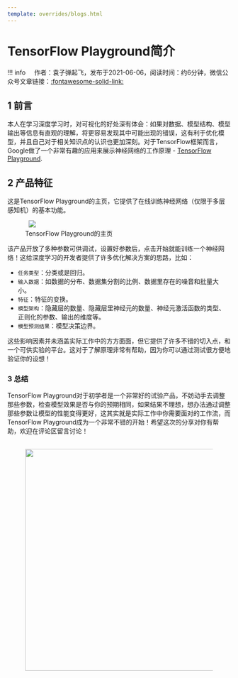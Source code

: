 ```yaml
---
template: overrides/blogs.html
---
```


# TensorFlow Playground简介

!!! info
    作者：袁子弹起飞，发布于2021-06-06，阅读时间：约6分钟，微信公众号文章链接：[:fontawesome-solid-link:]()

## 1 前言

本人在学习深度学习时，对可视化的好处深有体会：如果对数据、模型结构、模型输出等信息有直观的理解，将更容易发现其中可能出现的错误，这有利于优化模型，并且自己对于相关知识点的认识也更加深刻。对于TensorFlow框架而言，Google做了一个非常有趣的应用来展示神经网络的工作原理 - [TensorFlow Playground](https://playground.tensorflow.org/ "TensorFlow Playground").

## 2 产品特征

这是TensorFlow Playground的主页，它提供了在线训练神经网络（仅限于多层感知机）的基本功能。

<figure>
  <img src="https://cdn.jsdelivr.net/gh/BulletTech2021/Pics/img/1_V/TF_Playground.png"  />
  <figcaption>TensorFlow Playground的主页</figcaption>
</figure>

该产品开放了多种参数可供调试，设置好参数后，点击开始就能训练一个神经网络！这给深度学习的开发者提供了许多优化解决方案的思路，比如：

- `任务类型`：分类或是回归。
- `输入数据`：如数据的分布、数据集分割的比例、数据里存在的噪音和批量大小。
- `特征`：特征的变换。
- `模型架构`：隐藏层的数量、隐藏层里神经元的数量、神经元激活函数的类型、正则化的参数、输出的维度等。
- `模型预测结果`：模型决策边界。

这些影响因素并未涵盖实际工作中的方方面面，但它提供了许多不错的切入点，和一个可供实验的平台。这对于了解原理非常有帮助，因为你可以通过测试很方便地验证你的设想！

### 3 总结

TensorFlow Playground对于初学者是一个非常好的试验产品，不妨动手去调整那些参数，检查模型效果是否与你的预期相同，如果结果不理想，想办法通过调整那些参数让模型的性能变得更好，这其实就是实际工作中你需要面对的工作流，而TensorFlow Playground成为一个非常不错的开始！希望这次的分享对你有帮助，欢迎在评论区留言讨论！

<figure>
  <img src="https://cdn.jsdelivr.net/gh/BulletTech2021/Pics/2021-6-14/1623639526512-1080P%20(Full%20HD)%20-%20Tail%20Pic.png" width="500" />
</figure>